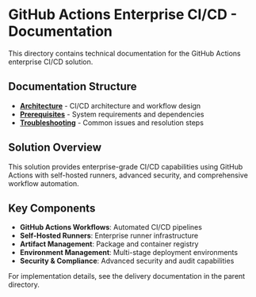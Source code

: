 # GitHub Actions Enterprise CI/CD - Documentation

This directory contains technical documentation for the GitHub Actions enterprise CI/CD solution.

## Documentation Structure

- **[Architecture](architecture.md)** - CI/CD architecture and workflow design
- **[Prerequisites](prerequisites.md)** - System requirements and dependencies
- **[Troubleshooting](troubleshooting.md)** - Common issues and resolution steps

## Solution Overview

This solution provides enterprise-grade CI/CD capabilities using GitHub Actions with self-hosted runners, advanced security, and comprehensive workflow automation.

## Key Components

- **GitHub Actions Workflows**: Automated CI/CD pipelines
- **Self-Hosted Runners**: Enterprise runner infrastructure
- **Artifact Management**: Package and container registry
- **Environment Management**: Multi-stage deployment environments
- **Security & Compliance**: Advanced security and audit capabilities

For implementation details, see the delivery documentation in the parent directory.